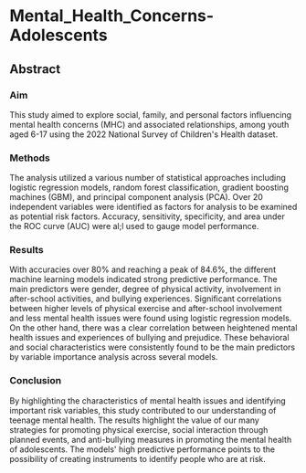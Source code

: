 # Mental_Health_Concerns-Adolescents

## Abstract

### Aim
This study aimed to explore social, family, and personal factors influencing mental health concerns (MHC) and associated relationships, among youth aged 6-17 using the 2022 National Survey of Children's Health dataset.

### Methods
The analysis utilized a various number of statistical approaches including logistic regression models, random forest classification, gradient boosting machines (GBM), and principal component analysis (PCA). Over 20 independent variables were identified as factors for analysis to be examined as potential risk factors. Accuracy, sensitivity, specificity, and area under the ROC curve (AUC) were al;l used to gauge model performance.

### Results
With accuracies over 80% and reaching a peak of 84.6%, the different machine learning models indicated strong predictive performance. The main predictors were gender, degree of physical activity, involvement in after-school activities, and bullying experiences. Significant correlations between higher levels of physical exercise and after-school involvement and less mental health issues were found using logistic regression models. On the other hand, there was a clear correlation between heightened mental health issues and experiences of bullying and prejudice. These behavioral and social characteristics were consistently found to be the main predictors by variable importance analysis across several models.

### Conclusion
By highlighting the characteristics of mental health issues and identifying important risk variables, this study contributed to our understanding of teenage mental health. The results highlight the value of our many strategies for promoting physical exercise, social interaction through planned events, and anti-bullying measures in promoting the mental health of adolescents. The models' high predictive performance points to the possibility of creating instruments to identify people who are at risk.
